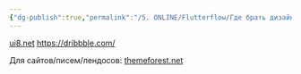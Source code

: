 ```yaml
---
{"dg-publish":true,"permalink":"/5. ONLINE/Flutterflow/Где брать дизайн/","created":"2024-10-29T12:17:03.687-03:00","updated":"2024-10-29T12:22:20.338-03:00"}
---
```



[ui8.net](ui8.net)
https://dribbble.com/

Для сайтов/писем/лендосов: [themeforest.net](themeforest.net)

